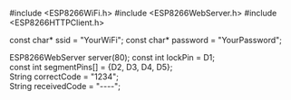 #include <ESP8266WiFi.h>
#include <ESP8266WebServer.h>
#include <ESP8266HTTPClient.h>

const char* ssid = "YourWiFi";
const char* password = "YourPassword";

ESP8266WebServer server(80);
const int lockPin = D1;                          
const int segmentPins[] = {D2, D3, D4, D5};       
String correctCode = "1234";                     
String receivedCode = "----";
